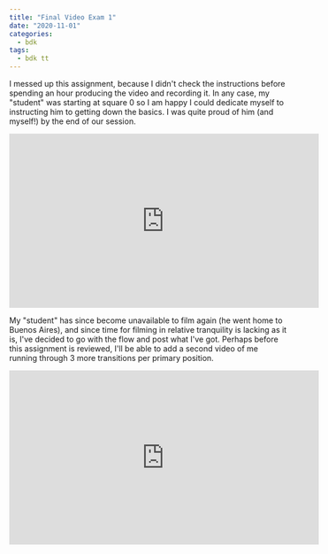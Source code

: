 ```yaml
---
title: "Final Video Exam 1"
date: "2020-11-01"
categories:
  - bdk
tags:
  - bdk tt
---
```

I messed up this assignment, because I didn't check the instructions before spending an hour producing the video and recording it. In any case, my "student" was starting at square 0 so I am happy I could dedicate myself to instructing him to getting down the basics. I was quite proud of him (and myself!) by the end of our session.

<iframe width="560" height="315" sandbox="allow-same-origin allow-scripts allow-popups" src="https://tube.bdklab.com/videos/embed/18be256f-6137-4258-b2ff-bb5622bf9ba2" frameborder="0" allowfullscreen></iframe>

My "student" has since become unavailable to film again (he went home to Buenos Aires), and since time for filming in relative tranquility is lacking as it is, I've decided to go with the flow and post what I've got. Perhaps before this assignment is reviewed, I'll be able to add a second video of me running through 3 more transitions per primary position.

<iframe width="560" height="315" sandbox="allow-same-origin allow-scripts allow-popups" src="https://tube.bdklab.com/videos/embed/7eaab2f1-bcef-4b82-8dbe-4434a69c2a63" frameborder="0" allowfullscreen></iframe>

